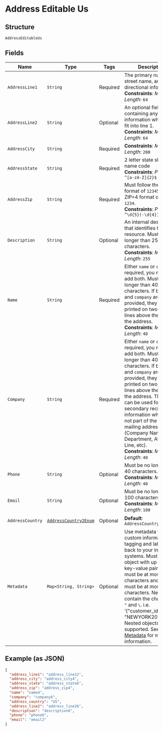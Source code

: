 
# Address Editable Us

## Structure

`AddressEditableUs`

## Fields

| Name | Type | Tags | Description | Getter | Setter |
|  --- | --- | --- | --- | --- | --- |
| `AddressLine1` | `String` | Required | The primary number, street name, and directional information.<br>**Constraints**: *Maximum Length*: `64` | String getAddressLine1() | setAddressLine1(String addressLine1) |
| `AddressLine2` | `String` | Optional | An optional field containing any information which can't fit into line 1.<br>**Constraints**: *Maximum Length*: `64` | String getAddressLine2() | setAddressLine2(String addressLine2) |
| `AddressCity` | `String` | Required | **Constraints**: *Maximum Length*: `200` | String getAddressCity() | setAddressCity(String addressCity) |
| `AddressState` | `String` | Required | 2 letter state short-name code<br>**Constraints**: *Pattern*: `^[a-zA-Z]{2}$` | String getAddressState() | setAddressState(String addressState) |
| `AddressZip` | `String` | Required | Must follow the ZIP format of `12345` or ZIP+4 format of `12345-1234`.<br>**Constraints**: *Pattern*: `^\d{5}(-\d{4})?$` | String getAddressZip() | setAddressZip(String addressZip) |
| `Description` | `String` | Optional | An internal description that identifies this resource. Must be no longer than 255 characters.<br>**Constraints**: *Maximum Length*: `255` | String getDescription() | setDescription(String description) |
| `Name` | `String` | Required | Either `name` or `company` is required, you may also add both. Must be no longer than 40 characters. If both `name` and `company` are provided, they will be printed on two separate lines above the rest of the address.<br>**Constraints**: *Maximum Length*: `40` | String getName() | setName(String name) |
| `Company` | `String` | Required | Either `name` or `company` is required, you may also add both. Must be no longer than 40 characters. If both `name` and `company` are provided, they will be printed on two separate lines above the rest of the address. This field can be used for any secondary recipient information which is not part of the actual mailing address (Company Name, Department, Attention Line, etc).<br>**Constraints**: *Maximum Length*: `40` | String getCompany() | setCompany(String company) |
| `Phone` | `String` | Optional | Must be no longer than 40 characters.<br>**Constraints**: *Maximum Length*: `40` | String getPhone() | setPhone(String phone) |
| `Email` | `String` | Optional | Must be no longer than 100 characters.<br>**Constraints**: *Maximum Length*: `100` | String getEmail() | setEmail(String email) |
| `AddressCountry` | [`AddressCountry2Enum`](../../doc/models/address-country-2-enum.md) | Optional | **Default**: `AddressCountry2Enum.US` | AddressCountry2Enum getAddressCountry() | setAddressCountry(AddressCountry2Enum addressCountry) |
| `Metadata` | `Map<String, String>` | Optional | Use metadata to store custom information for tagging and labeling back to your internal systems. Must be an object with up to 20 key-value pairs. Keys must be at most 40 characters and values must be at most 500 characters. Neither can contain the characters `"` and `\`. i.e. '{"customer_id" : "NEWYORK2015"}' Nested objects are not supported.  See [Metadata](#section/Metadata) for more information. | Map<String, String> getMetadata() | setMetadata(Map<String, String> metadata) |

## Example (as JSON)

```json
{
  "address_line1": "address_line12",
  "address_city": "address_city4",
  "address_state": "address_state6",
  "address_zip": "address_zip4",
  "name": "name4",
  "company": "company6",
  "address_country": "US",
  "address_line2": "address_line26",
  "description": "description6",
  "phone": "phone6",
  "email": "email2"
}
```

